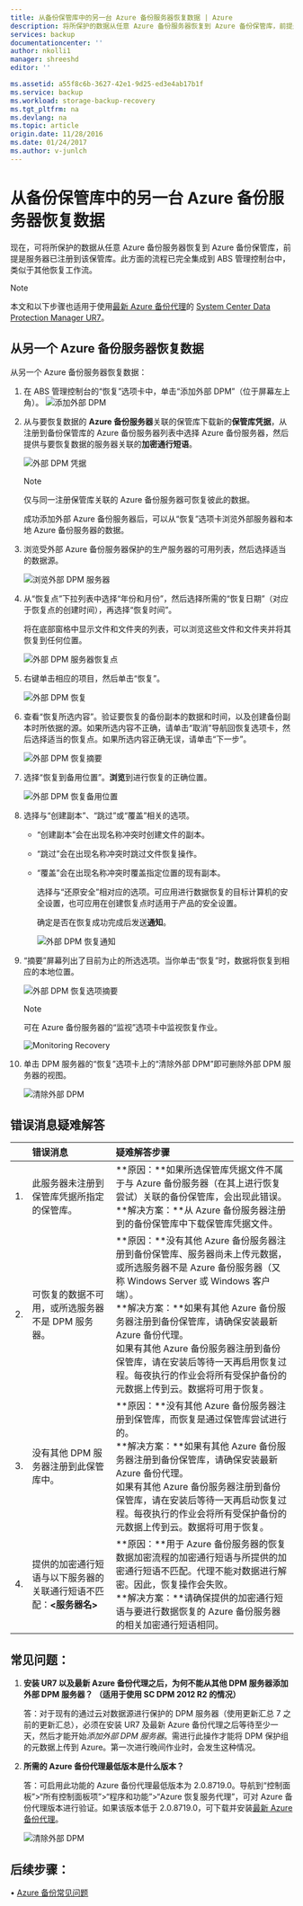 ```yaml
---
title: 从备份保管库中的另一台 Azure 备份服务器恢复数据 | Azure
description: 将所保护的数据从任意 Azure 备份服务器恢复到 Azure 备份保管库，前提是服务器已注册到该保管库。
services: backup
documentationcenter: ''
author: nkolli1
manager: shreeshd
editor: ''

ms.assetid: a55f8c6b-3627-42e1-9d25-ed3e4ab17b1f
ms.service: backup
ms.workload: storage-backup-recovery
ms.tgt_pltfrm: na
ms.devlang: na
ms.topic: article
origin.date: 11/28/2016
ms.date: 01/24/2017
ms.author: v-junlch
---
```


# 从备份保管库中的另一台 Azure 备份服务器恢复数据
现在，可将所保护的数据从任意 Azure 备份服务器恢复到 Azure 备份保管库，前提是服务器已注册到该保管库。此方面的流程已完全集成到 ABS 管理控制台中，类似于其他恢复工作流。

> [!NOTE] 
本文和以下步骤也适用于使用[最新 Azure 备份代理](http://aka.ms/azurebackup_agent)的 [System Center Data Protection Manager UR7](https://support.microsoft.com/zh-cn/kb/3065246)。
>
>

## 从另一个 Azure 备份服务器恢复数据
从另一个 Azure 备份服务器恢复数据：

1. 在 ABS 管理控制台的“恢复”选项卡中，单击“添加外部 DPM”（位于屏幕左上角）。
    ![添加外部 DPM](./media/backup-azure-alternate-dpm-server/add-external-dpm.png)
2. 从与要恢复数据的 **Azure 备份服务器**关联的保管库下载新的**保管库凭据**，从注册到备份保管库的 Azure 备份服务器列表中选择 Azure 备份服务器，然后提供与要恢复数据的服务器关联的**加密通行短语**。

    ![外部 DPM 凭据](./media/backup-azure-alternate-dpm-server/external-dpm-credentials.png)  

    > [!NOTE]
    > 仅与同一注册保管库关联的 Azure 备份服务器可恢复彼此的数据。
    > 
    > 

    成功添加外部 Azure 备份服务器后，可以从“恢复”选项卡浏览外部服务器和本地 Azure 备份服务器的数据。
3. 浏览受外部 Azure 备份服务器保护的生产服务器的可用列表，然后选择适当的数据源。

    ![浏览外部 DPM 服务器](./media/backup-azure-alternate-dpm-server/browse-external-dpm.png)  

4. 从“恢复点”下拉列表中选择“年份和月份”，然后选择所需的“恢复日期”（对应于恢复点的创建时间），再选择“恢复时间”。

    将在底部窗格中显示文件和文件夹的列表，可以浏览这些文件和文件夹并将其恢复到任何位置。

    ![外部 DPM 服务器恢复点](./media/backup-azure-alternate-dpm-server/external-dpm-recoverypoint.png)
5. 右键单击相应的项目，然后单击“恢复”。

    ![外部 DPM 恢复](./media/backup-azure-alternate-dpm-server/recover.png)
6. 查看“恢复所选内容”。验证要恢复的备份副本的数据和时间，以及创建备份副本时所依据的源。如果所选内容不正确，请单击“取消”导航回恢复选项卡，然后选择适当的恢复点。如果所选内容正确无误，请单击“下一步”。

    ![外部 DPM 恢复摘要](./media/backup-azure-alternate-dpm-server/external-dpm-recovery-summary.png)
7. 选择“恢复到备用位置”。**浏览**到进行恢复的正确位置。

    ![外部 DPM 恢复备用位置](./media/backup-azure-alternate-dpm-server/external-dpm-recovery-alternate-location.png)
8. 选择与“创建副本”、“跳过”或“覆盖”相关的选项。

   - “创建副本”会在出现名称冲突时创建文件的副本。
   - “跳过”会在出现名称冲突时跳过文件恢复操作。
   - “覆盖”会在出现名称冲突时覆盖指定位置的现有副本。

     选择与“还原安全”相对应的选项。可应用进行数据恢复的目标计算机的安全设置，也可应用在创建恢复点时适用于产品的安全设置。

     确定是否在恢复成功完成后发送**通知**。

     ![外部 DPM 恢复通知](./media/backup-azure-alternate-dpm-server/external-dpm-recovery-notifications.png)
9. “摘要”屏幕列出了目前为止的所选选项。当你单击“恢复”时，数据将恢复到相应的本地位置。

    ![外部 DPM 恢复选项摘要](./media/backup-azure-alternate-dpm-server/external-dpm-recovery-options-summary.png)  

    > [!NOTE]
    > 可在 Azure 备份服务器的“监视”选项卡中监视恢复作业。
    > 
    > 

    ![Monitoring Recovery](./media/backup-azure-alternate-dpm-server/monitoring-recovery.png)
10. 单击 DPM 服务器的“恢复”选项卡上的“清除外部 DPM”即可删除外部 DPM 服务器的视图。

    ![清除外部 DPM](./media/backup-azure-alternate-dpm-server/clear-external-dpm.png)

## 错误消息疑难解答
|  | 错误消息 | 疑难解答步骤 |
|:---:|:--- |:--- |
| 1\. |此服务器未注册到保管库凭据所指定的保管库。 |**原因：**如果所选保管库凭据文件不属于与 Azure 备份服务器（在其上进行恢复尝试）关联的备份保管库，会出现此错误。<br>**解决方案：**从 Azure 备份服务器注册到的备份保管库中下载保管库凭据文件。 |
| 2\. |可恢复的数据不可用，或所选服务器不是 DPM 服务器。 |**原因：**没有其他 Azure 备份服务器注册到备份保管库、服务器尚未上传元数据，或所选服务器不是 Azure 备份服务器（又称 Windows Server 或 Windows 客户端）。<br>**解决方案：**如果有其他 Azure 备份服务器注册到备份保管库，请确保安装最新 Azure 备份代理。<br>如果有其他 Azure 备份服务器注册到备份保管库，请在安装后等待一天再启用恢复过程。每夜执行的作业会将所有受保护备份的元数据上传到云。数据将可用于恢复。 |
| 3\. |没有其他 DPM 服务器注册到此保管库中。 |**原因：**没有其他 Azure 备份服务器注册到保管库，而恢复是通过保管库尝试进行的。<br>**解决方案：**如果有其他 Azure 备份服务器注册到备份保管库，请确保安装最新 Azure 备份代理。<br>如果有其他 Azure 备份服务器注册到备份保管库，请在安装后等待一天再启动恢复过程。每夜执行的作业会将所有受保护备份的元数据上传到云。数据将可用于恢复。 |
| 4\. |提供的加密通行短语与以下服务器的关联通行短语不匹配：**<服务器名>** |**原因：**用于 Azure 备份服务器的恢复数据加密流程的加密通行短语与所提供的加密通行短语不匹配。代理不能对数据进行解密。因此，恢复操作会失败。<br>**解决方案：**请确保提供的加密通行短语与要进行数据恢复的 Azure 备份服务器的相关加密通行短语相同。 |

## 常见问题：
1. **安装 UR7 以及最新 Azure 备份代理之后，为何不能从其他 DPM 服务器添加外部 DPM 服务器？ （适用于使用 SC DPM 2012 R2 的情况）**

    答：对于现有的通过云对数据源进行保护的 DPM 服务器（使用更新汇总 7 之前的更新汇总），必须在安装 UR7 及最新 Azure 备份代理之后等待至少一天，然后才能开始*添加外部 DPM 服务器*。需进行此操作才能将 DPM 保护组的元数据上传到 Azure。第一次进行晚间作业时，会发生这种情况。
2. **所需的 Azure 备份代理最低版本是什么版本？**

    答：可启用此功能的 Azure 备份代理最低版本为 2.0.8719.0。导航到“控制面板”>“所有控制面板项”>“程序和功能”>“Azure 恢复服务代理”，可对 Azure 备份代理版本进行验证。如果该版本低于 2.0.8719.0，可下载并安装[最新 Azure 备份代理](https://go.microsoft.com/fwLink/?LinkID=288905)。

    ![清除外部 DPM](./media/backup-azure-alternate-dpm-server/external-dpm-azurebackupagentversion.png)

## 后续步骤：
• [Azure 备份常见问题](./backup-azure-backup-faq.md)

<!---HONumber=Mooncake_0116_2017-->
<!---Update_Description: wording update -->